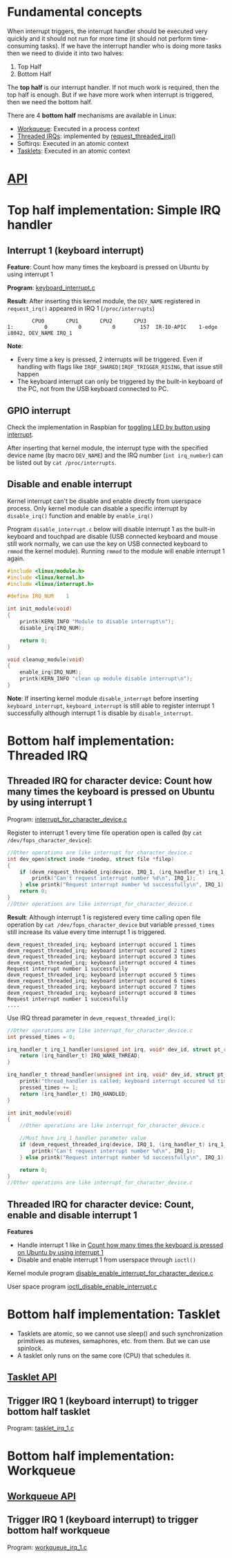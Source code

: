 # Fundamental concepts

When interrupt triggers, the interrupt handler should be executed very quickly and it should not run for more time (it should not perform time-consuming tasks). If we have the interrupt handler who is doing more tasks then we need to divide it into two halves:

1. Top Half
2. Bottom Half

The **top half** is our interrupt handler. If not much work is required, then the top half is enough. But if we have more work when interrupt is triggered, then we need the bottom half.  

There are 4 **bottom half** mechanisms are available in Linux:
* [Workqueue](): Executed in a process context
* [Threaded IRQs](): implemented by [request_threaded_irq()](API.md#request_threaded_irq)
* Softirqs: Executed in an atomic context
* [Tasklets](): Executed in an atomic context

# [API](API.md)

# Top half implementation: Simple IRQ handler

## Interrupt 1 (keyboard interrupt)

**Feature**: Count how many times the keyboard is pressed on Ubuntu by using interrupt 1

**Program**: [keyboard_interrupt.c](keyboard_interrupt.c)

**Result**: After inserting this kernel module, the ``DEV_NAME`` registered in ``request_irq()`` appeared in IRQ 1 (``/proc/interrupts``)

```
        CPU0       CPU1       CPU2       CPU3       
1:          0          0          0        157  IR-IO-APIC    1-edge      i8042, DEV_NAME IRQ_1
```

**Note**:

* Every time a key is pressed, 2 interrupts will be triggered. Even if handling with flags like ``IRQF_SHARED|IRQF_TRIGGER_RISING``, that issue still happen
* The keyboard interrupt can only be triggered by the built-in keyboard of the PC, not from the USB keyboard connected to PC.

## GPIO interrupt

Check the implementation in Raspbian for [toggling LED by button using interrupt](https://github.com/TranPhucVinh/Raspberry-Pi-GNU/blob/main/Kernel/GPIO/toggle_led_by_gpio_interrupt.c).

After inserting that kernel module, the interrupt type with the specified device name (by macro ``DEV_NAME``) and the IRQ number (``int irq_number``) can be listed out by ``cat /proc/interrupts``.

## Disable and enable interrupt

Kernel interrupt can't be disable and enable directly from userspace process. Only kernel module can disable a specific interrupt by ``disable_irq()`` function and enable by ``enable_irq()``

Program ``disable_interrupt.c`` below will disable interrupt 1 as the built-in keyboard and touchpad are disable (USB connected keyboard and mouse still work normally, we can use the key on USB connected keyboard to ``rmmod`` the kernel module). Running ``rmmod`` to the module will enable interrupt 1 again.

```c
#include <linux/module.h>
#include <linux/kernel.h>
#include <linux/interrupt.h>

#define IRQ_NUM    1

int init_module(void)
{
	printk(KERN_INFO "Module to disable interrupt\n");
	disable_irq(IRQ_NUM);

	return 0;
}

void cleanup_module(void)
{
	enable_irq(IRQ_NUM);
	printk(KERN_INFO "clean up module disable interrupt\n");
}
```

**Note**: If inserting kernel module ``disable_interrupt`` before inserting ``keyboard_interrupt``,  ``keyboard_interrupt`` is still able to register interrupt 1 successfully although interrupt 1 is disable by ``disable_interrupt``.
# Bottom half implementation: Threaded IRQ
## Threaded IRQ for character device: Count how many times the keyboard is pressed on Ubuntu by using interrupt 1

Program: [interrupt_for_character_device.c](interrupt_for_character_device.c)

Register to interrupt 1 every time file operation open is called (by ``cat /dev/fops_character_device``):

```c
//Other operations are like interrupt_for_character_device.c
int dev_open(struct inode *inodep, struct file *filep)
{
    if (devm_request_threaded_irq(device, IRQ_1, (irq_handler_t) irq_1_handler, (irq_handler_t) THREAD_FN, IRQF_SHARED, INTERRUPT_NAME, INTERRUPT_ID) != 0){
        printk("Can't request interrupt number %d\n", IRQ_1);
    } else printk("Request interrupt number %d successfully\n", IRQ_1);
	return 0;
}
//Other operations are like interrupt_for_character_device.c
```

**Result**: Although interrupt 1 is registered every time calling open file operation by ``cat /dev/fops_character_device`` but variable ``pressed_times`` still increase its value every time interrupt 1 is triggered.

```
devm_request_threaded_irq; keyboard interrupt occured 1 times
devm_request_threaded_irq; keyboard interrupt occured 2 times
devm_request_threaded_irq; keyboard interrupt occured 3 times	
devm_request_threaded_irq; keyboard interrupt occured 4 times	
Request interrupt number 1 successfully
devm_request_threaded_irq; keyboard interrupt occured 5 times
devm_request_threaded_irq; keyboard interrupt occured 6 times
devm_request_threaded_irq; keyboard interrupt occured 7 times	
devm_request_threaded_irq; keyboard interrupt occured 8 times	
Request interrupt number 1 successfully
....
```

Use IRQ thread parameter in ``devm_request_threaded_irq()``:

```c
//Other operations are like interrupt_for_character_device.c
int pressed_times = 0;

irq_handler_t irq_1_handler(unsigned int irq, void* dev_id, struct pt_regs *regs){
    return (irq_handler_t) IRQ_WAKE_THREAD;
}

irq_handler_t thread_handler(unsigned int irq, void* dev_id, struct pt_regs *regs){
	printk("thread_handler is called; keyboard interrupt occured %d times\n", pressed_times);
	pressed_times += 1;
    return (irq_handler_t) IRQ_HANDLED;
}

int init_module(void)
{
	//Other operations are like interrupt_for_character_device.c

	//Must have irq_1_handler parameter value
    if (devm_request_threaded_irq(device, IRQ_1, (irq_handler_t) irq_1_handler, (irq_handler_t) thread_handler, IRQF_SHARED, INTERRUPT_NAME, INTERRUPT_ID) != 0){
        printk("Can't request interrupt number %d\n", IRQ_1);
    } else printk("Request interrupt number %d successfully\n", IRQ_1);

	return 0;
}
//Other operations are like interrupt_for_character_device.c
```
## Threaded IRQ for character device: Count, enable and disable interrupt 1

**Features**
* Handle interrupt 1 like in [Count how many times the keyboard is pressed on Ubuntu by using interrupt 1]()
* Disable and enable interrupt 1 from userspace through ``ioctl()``

Kernel module program [disable_enable_interrupt_for_character_device.c](disable_enable_interrupt_for_character_device.c)

User space program [ioctl_disable_enable_interrupt.c](ioctl_disable_enable_interrupt.c)
# Bottom half implementation: Tasklet
* Tasklets are atomic, so we cannot use sleep() and such synchronization primitives as mutexes, semaphores, etc. from them. But we can use spinlock.
* A tasklet only runs on the same core (CPU) that schedules it.
## [Tasklet API](API.md#tasklet-api)

## Trigger IRQ 1 (keyboard interrupt) to trigger bottom half tasklet
Program: [tasklet_irq_1.c](tasklet_irq_1.c)
# Bottom half implementation: Workqueue
## [Workqueue API](API.md#workqueue-api)
## Trigger IRQ 1 (keyboard interrupt) to trigger bottom half workqueue
Program: [workqueue_irq_1.c](workqueue_irq_1.c)